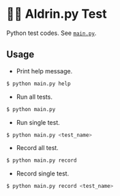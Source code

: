# 👩‍🦰 Aldrin.py Test
Python test codes. See [`main.py`](main.py).

## Usage
* Print help message.
```bash
$ python main.py help
```

* Run all tests.
```bash
$ python main.py
```

* Run single test.
```bash
$ python main.py <test_name>
```

* Record all test.
```bash
$ python main.py record
```

* Record single test.
```bash
$ python main.py record <test_name>
```